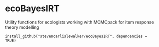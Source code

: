 ecoBayesIRT
===========

Utility functions for ecologists working with MCMCpack for item response theory modelling

```
install_github("stevencarlislewalker/ecoBayesIRT", dependencies = TRUE)
```

